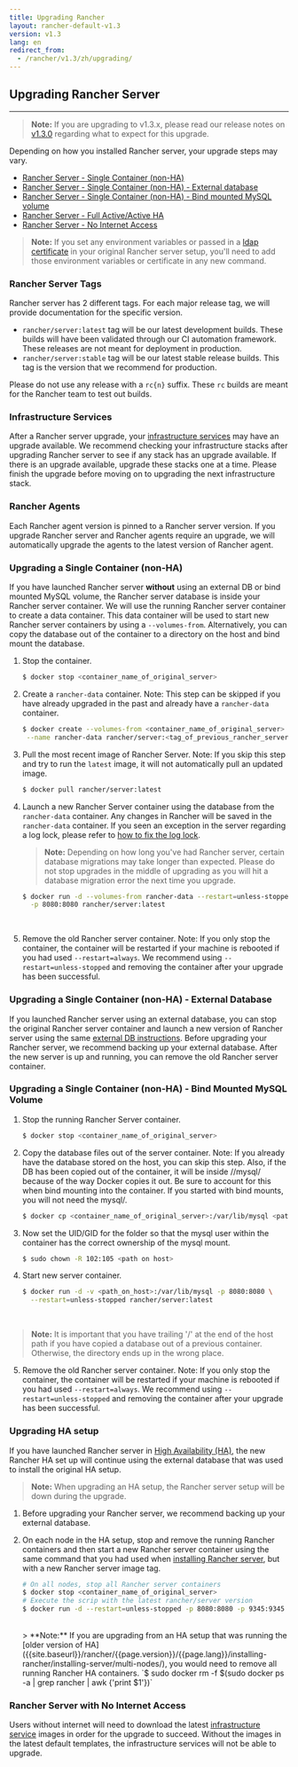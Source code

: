 ```yaml
---
title: Upgrading Rancher
layout: rancher-default-v1.3
version: v1.3
lang: en
redirect_from:
  - /rancher/v1.3/zh/upgrading/
---
```


## Upgrading Rancher Server
---

> **Note:** If you are upgrading to v1.3.x, please read our release notes on [v1.3.0](https://github.com/rancher/rancher/releases/tag/v1.3.0) regarding what to expect for this upgrade.

Depending on how you installed Rancher server, your upgrade steps may vary.

* [Rancher Server - Single Container (non-HA)](#single-container)
* [Rancher Server - Single Container (non-HA) - External database](#single-container-external-database)
* [Rancher Server - Single Container (non-HA) - Bind mounted MySQL volume](#single-container-bind-mount)
* [Rancher Server - Full Active/Active HA](#multi-nodes)
* [Rancher Server - No Internet Access](#rancher-server-with-no-internet-access)

> **Note:** If you set any environment variables or passed in a [ldap certificate]({{site.baseurl}}/rancher/{{page.version}}/{{page.lang}}/installing-rancher/installing-server/#enabling-active-directory-or-openldap-for-tls) in your original Rancher server setup, you'll need to add those environment variables or certificate in any new command.

### Rancher Server Tags

Rancher server has 2 different tags. For each major release tag, we will provide documentation for the specific version.

* `rancher/server:latest` tag will be our latest development builds. These builds will have been validated through our CI automation framework. These releases are not meant for deployment in production.
* `rancher/server:stable` tag will be our latest stable release builds. This tag is the version that we recommend for production.  

Please do not use any release with a `rc{n}` suffix. These `rc` builds are meant for the Rancher team to test out builds.

### Infrastructure Services

After a Rancher server upgrade, your [infrastructure services]({{site.baseurl}}/rancher/{{page.version}}/{{page.lang}}/rancher-services/) may have an upgrade available. We recommend checking your infrastructure stacks after upgrading Rancher server to see if any stack has an upgrade available. If there is an upgrade available, upgrade these stacks one at a time. Please finish the upgrade before moving on to upgrading the next infrastructure stack.

### Rancher Agents

Each Rancher agent version is pinned to a Rancher server version. If you upgrade Rancher server and Rancher agents require an upgrade, we will automatically upgrade the agents to the latest version of Rancher agent.
<a id="single-container"></a>

### Upgrading a Single Container (non-HA)

If you have launched Rancher server **without** using an external DB or bind mounted MySQL volume, the Rancher server database is inside your Rancher server container. We will use the running Rancher server container to create a data container. This data container will be used to start new Rancher server containers by using a `--volumes-from`. Alternatively, you can copy the database out of the container to a directory on the host and bind mount the database.

1. Stop the container.

   ```bash
   $ docker stop <container_name_of_original_server>
   ```

2. Create a `rancher-data` container. Note: This step can be skipped if you have already upgraded in the past and already have a `rancher-data` container.

   ```bash
   $ docker create --volumes-from <container_name_of_original_server> \
    --name rancher-data rancher/server:<tag_of_previous_rancher_server>
   ```

3. Pull the most recent image of Rancher Server. Note: If you skip this step and try to run the `latest` image, it will not automatically pull an updated image.

   ```bash
   $ docker pull rancher/server:latest
   ```

4. Launch a new Rancher Server container using the database from the `rancher-data` container. Any changes in Rancher will be saved in the `rancher-data` container. If you seen an exception in the server regarding a log lock, please refer to [how to fix the log lock]({{site.baseurl}}/rancher/{{page.version}}/{{page.lang}}/faqs/server/#databaselock).

    > **Note:** Depending on how long you've had Rancher server, certain database migrations may take longer than expected. Please do not stop upgrades in the middle of upgrading as you will hit a database migration error the next time you upgrade.

   ```bash
   $ docker run -d --volumes-from rancher-data --restart=unless-stopped \
     -p 8080:8080 rancher/server:latest
   ```
    <br>

5. Remove the old Rancher server container. Note: If you only stop the container, the container will be restarted if your machine is rebooted if you had used `--restart=always`. We recommend using `--restart=unless-stopped` and removing the container after your upgrade has been successful.

<a id="single-container-external-database"></a>

### Upgrading a Single Container (non-HA) - External Database

If you launched Rancher server using an external database, you can stop the original Rancher server container and launch a new version of Rancher server using the same [external DB instructions]({{site.baseurl}}/rancher/{{page.version}}/{{page.lang}}/installing-rancher/installing-server/#single-container-external-database). Before upgrading your Rancher server, we recommend backing up your external database. After the new server is up and running, you can remove the old Rancher server container.

<a id="single-container-bind-mount"></a>

### Upgrading a Single Container (non-HA) - Bind Mounted MySQL Volume

1. Stop the running Rancher Server container.

   ```bash
   $ docker stop <container_name_of_original_server>
   ```

2. Copy the database files out of the server container. Note: If you already have the database stored on the host, you can skip this step. Also, if the DB has been copied out of the container, it will be inside /<path>/mysql/ because of the way Docker copies it out. Be sure to account for this when bind mounting into the container. If you started with bind mounts, you will not need the mysql/.

   ```bash
   $ docker cp <container_name_of_original_server>:/var/lib/mysql <path on host>
   ```

3. Now set the UID/GID for the folder so that the mysql user within the container has the correct ownership of the mysql mount.

   ```bash
   $ sudo chown -R 102:105 <path on host>
   ```

4. Start new server container.

   ```bash
   $ docker run -d -v <path_on_host>:/var/lib/mysql -p 8080:8080 \
     --restart=unless-stopped rancher/server:latest
   ```
  <br>

   > **Note:** It is important that you have trailing '/' at the end of the host path if you have copied a database out of a previous container. Otherwise, the directory ends up in the wrong place.

5. Remove the old Rancher server container. Note: If you only stop the container, the container will be restarted if your machine is rebooted if you had used `--restart=always`. We recommend using `--restart=unless-stopped` and removing the container after your upgrade has been successful.

<a id="multi-nodes"></a>

### Upgrading HA setup

If you have launched Rancher server in [High Availability (HA)]({{site.baseurl}}/rancher/{{page.version}}/{{page.lang}}/installing-rancher/installing-server/#multi-nodes), the new Rancher HA set up will continue using the external database that was used to install the original HA setup.

> **Note:** When upgrading an HA setup, the Rancher server setup will be down during the upgrade.

1. Before upgrading your Rancher server, we recommend backing up your external database.

2. On each node in the HA setup, stop and remove the running Rancher containers and then start a new Rancher server container using the same command that you had used when [installing Rancher server]({{site.baseurl}}/rancher/{{page.version}}/{{page.lang}}/installing-rancher/installing-server/#multi-nodes), but with a new Rancher server image tag.

   ```bash
   # On all nodes, stop all Rancher server containers
   $ docker stop <container_name_of_original_server>
   # Execute the scrip with the latest rancher/server version
   $ docker run -d --restart=unless-stopped -p 8080:8080 -p 9345:9345 rancher/server --db-host myhost.example.com --db-port 3306 --db-user username --db-pass password --db-name cattle --advertise-address <IP_of_the_Node>
   ```
   <br>
   > **Note:** If you are upgrading from an HA setup that was running the [older version of HA]({{site.baseurl}}/rancher/{{page.version}}/{{page.lang}}/installing-rancher/installing-server/multi-nodes/), you would need to remove all running Rancher HA containers. `$ sudo docker rm -f $(sudo docker ps -a | grep rancher | awk {'print $1'})`

### Rancher Server with No Internet Access

Users without internet will need to download the latest [infrastructure service]({{site.baseurl}}/rancher/{{page.version}}/{{page.lang}}/rancher-services/) images in order for the upgrade to succeed. Without the images in the latest default templates, the infrastructure services will not be able to upgrade.
